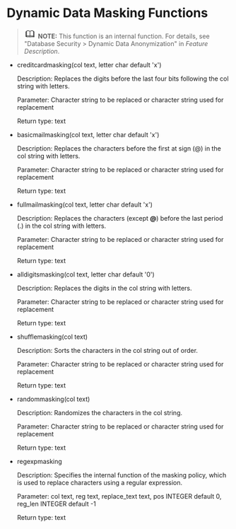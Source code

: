 # Dynamic Data Masking Functions<a name="EN-US_TOPIC_0000001151866048"></a>

>![](public_sys-resources/icon-note.gif) **NOTE:** 
>This function is an internal function. For details, see "Database Security \> Dynamic Data Anonymization" in  *Feature Description*.

-   creditcardmasking\(col text, letter char default 'x'\)

    Description: Replaces the digits before the last four bits following the col string with letters.

    Parameter: Character string to be replaced or character string used for replacement

    Return type: text

-   basicmailmasking\(col text, letter char default 'x'\)

    Description: Replaces the characters before the first at sign \(@\) in the col string with letters.

    Parameter: Character string to be replaced or character string used for replacement

    Return type: text

-   fullmailmasking\(col text, letter char default 'x'\)

    Description: Replaces the characters \(except  **@**\) before the last period \(.\) in the col string with letters.

    Parameter: Character string to be replaced or character string used for replacement

    Return type: text

-   alldigitsmasking\(col text, letter char default '0'\)

    Description: Replaces the digits in the col string with letters.

    Parameter: Character string to be replaced or character string used for replacement

    Return type: text

-   shufflemasking\(col text\)

    Description: Sorts the characters in the col string out of order.

    Parameter: Character string to be replaced or character string used for replacement

    Return type: text

-   randommasking\(col text\)

    Description: Randomizes the characters in the col string.

    Parameter: Character string to be replaced or character string used for replacement

    Return type: text

- regexpmasking

  Description: Specifies the internal function of the masking policy, which is used to replace characters using a regular expression.

  Parameter: col text, reg text, replace\_text text, pos INTEGER default 0, reg\_len INTEGER default -1

  Return type: text
